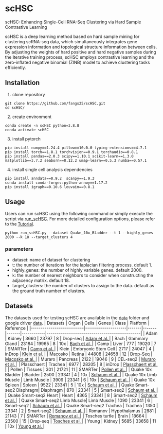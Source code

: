 # scHSC
scHSC: Enhancing Single-Cell RNA-Seq Clustering via Hard Sample Contrastive Learning

scHSC is a deep learning method based on hard sample mining
for clustering scRNA-seq data, which simultaneously integrates gene expression
information and topological structure information between cells. 
By adjusting the weights of hard positive and hard negative samples during the iterative training process, 
scHSC employs contrastive learning and the zero-inflated negative
binomial (ZINB) model to achieve clustering tasks efficiently. 

## Installation
1. clone repository
```
git clone https://github.com/fangs25/scHSC.git
cd scHSC/
```

2. create environment
```
conda create -n scHSC python=3.8.8
conda activate scHSC
```

3. install pytorch 
```
pip install numpy==1.24.4 pillow==10.0.0 typing-extensions==4.7.1
pip install torch==1.8.1 torchvision==0.9.1 torchaudio==0.8.1
pip install pandas==2.0.3 scipy==1.10.1 scikit-learn==1.3.0 matplotlib==3.7.2 seaborn==0.12.2 umap-learn==0.5.3 numba==0.57.1
```

4. install single cell analysis dependencies
```
pip install anndata==0.9.2  scanpy==1.9.3
conda install conda-forge::python-annoy==1.17.2
pip install igraph==0.10.6 louvain==0.8.1
```

## Usage
Users can run scHSC using the following command or simply execute the script via [run_scHSC](./run_scHSC.sh). 
For more detailed configuration options, please refer to the [Tutorial](./tutorial.ipynb).
```
python run_scHSC.py --dataset Quake_10x_Bladder --t 1 --highly_genes 2000 --k 18 --target_clusters 4 
```

### parameters
- dataset: name of dataset for clustering
- t: the number of iterations for the laplacian filtering process. default 1.
- highly_genes: the number of highly variable genes. default 2000.
- k: the number of nearest neighbors to consider when constructing the adjacency matrix. default 18.
- target_clusters: the number of clusters to assign to the data. default as the ground truth number of clusters.

## Datasets
The datasets used for testing scHSC are available in the [data](./data/) folder and google driver [data](https://drive.google.com/drive/folders/1yhzh4gPbqDr36p7h5Wa2cRIe9FVDvNow?usp=drive_link).
| Datasets                  | Organ               | Cells | Genes | Class | Platform   | Reference                                      |
|---------------------------|---------------------|-------|-------|-------|------------|------------------------------------------------|
| Adam                      | Kidney              | 3660  | 23797 | 8     | Drop-seq   | [Adam et al. ](https://doi.org/10.1242/dev.151142)   |
| Bach                      | Gammary Gland       | 23184 | 19965 | 8     | 10x        | [Bach et al. ](https://www.nature.com/articles/s41467-017-02001-5)   |
| Camp                      | Liver               | 777   | 19020 | 7     | SMARTer    | [Camp et al. ](https://www.nature.com/articles/nature22796)   |
| Klein                     | Embryonic Stem Cell | 2717  | 24047 | 4     | inDrop     | [Klein et al. ](https://doi.org/10.1016/j.cell.2015.04.044)      |
| Macosko                   | Retina              | 44808 | 24658 | 12    | Drop-Seq   | [Macosko et al. ](https://doi.org/10.1016/j.cell.2015.05.002)    |
| Muraro                    | Pancreas            | 2122  | 19046 | 9     | CEL-seq2   | [Muraro et al. ](https://doi.org/10.1016/j.cels.2016.09.002)    |
| Plasschaert               | Trachea             | 6977  | 28205 | 8     | inDrop     | [Plasschaert et al. ](https://www.nature.com/articles/s41586-018-0394-6)  |
| Pollen                    | Tissues             | 301   | 21721 | 11    | SMARTer    | [Pollen et al. ](https://www.nature.com/articles/nbt.2967)        |
| Quake 10x Bladder         | Bladder             | 2500  | 23341 | 4     | 10x        | [Schaum et al. ](https://www.nature.com/articles/s41586-018-0590-4)     |
| Quake 10x Limb Muscle     | Limb Muscle         | 3909  | 23341 | 6     | 10x        | [Schaum et al. ](https://www.nature.com/articles/s41586-018-0590-4)     |
| Quake 10x Spleen          | Spleen              | 9522  | 23341 | 5     | 10x        | [Schaum et al. ](https://www.nature.com/articles/s41586-018-0590-4)      |
| Quake Smart-seq2 Diaphragm| Diaphragm           | 870   | 23341 | 5     | Smart-seq2 | [Schaum et al. ](https://www.nature.com/articles/s41586-018-0590-4)      |
| Quake Smart-seq2 Heart    | Heart               | 4365  | 23341 | 8     | Smart-seq2 | [Schaum et al. ](https://www.nature.com/articles/s41586-018-0590-4)      |
| Quake Smart-seq2 Limb Muscle| Limb Muscle       | 1090  | 23341 | 6     | Smart-seq2 | [Schaum et al. ](https://www.nature.com/articles/s41586-018-0590-4)      |
| Quake Smart-seq2 Trachea  | Trachea             | 1350  | 23341 | 2     | Smart-seq2 | [Schaum et al. ](https://www.nature.com/articles/s41586-018-0590-4)      |
| Romanov                   | Hypothalamus        | 2881  | 21143 | 7     | SMARTer    | [Romanov et al. ](https://www.nature.com/articles/nn.4462) |
| Tosches turtle            | Brain               | 18664 | 23500 | 15    | Drop-seq   | [Tosches et al. ](https://www.science.org/doi/10.1126/science.aar4237) |
| Young                     | Kidney              | 5685  | 33658 | 11    | 10x        | [Young et al. ](https://www.science.org/doi/10.1126/science.aat1699)       |

